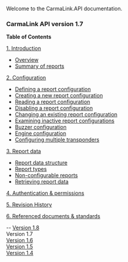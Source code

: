 Welcome to the CarmaLink.API documentation. 

<h3>CarmaLink API version 1.7</h3>  
<b>Table of Contents</b>  
  
[1. Introduction](/introduction.md)  
* [Overview](/introduction.md)  
* [Summary of reports](/summaryOfReports.md)  
  
[2. Configuration](/2configuration.md)  
* [Defining a report configuration](/definingReportConfig.md)  
* [Creating a new report configuration](/creatingNewReportConfig.md)  
* [Reading a report configuration](/readingReportConfig.md)  
* [Disabling a report configuration](/disablingReportConfig.md)  
* [Changing an existing report configuration](/changingExistingConfig.md)  
* [Examining inactive report configurations](/examiningInactive.md)  
* [Buzzer configuration](/buzzerConfig.md)  
* [Engine configuration](/engineConfig.md)  
* [Configuring multiple transponders](/configuringMult.md)  

[3. Report data](/3reportData.md)    
* [Report data structure](/reportDataStructure.md)  
* [Report types](/reportTypes.md)  
* [Non-configurable reports](/nonConfigurable.md)  
* [Retrieving report data](/retrievingReportData.md)  

[4. Authentication & permissions](/4authenticationPermissions.md)  

[5. Revision History](/5revisionHistory.md)  

[6. Referenced documents & standards](/6referencedDocStand.md)  

--
<a href="https://github.com/CarmaSys/CarmaLinkAPI/tree/1.8">Version 1.8</a>  
Version 1.7  
<a href="https://github.com/CarmaSys/CarmaLinkAPI/tree/1.6">Version 1.6</a>  
<a href="https://github.com/CarmaSys/CarmaLinkAPI/tree/1.5">Version 1.5</a>  
<a href="https://github.com/CarmaSys/CarmaLinkAPI/tree/1.4">Version 1.4</a>  
